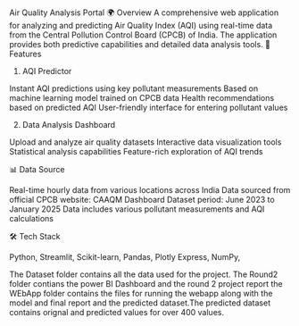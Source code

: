 Air Quality Analysis Portal 🌍
Overview
A comprehensive web application for analyzing and predicting Air Quality Index (AQI) using real-time data from the Central Pollution Control Board (CPCB) of India. The application provides both predictive capabilities and detailed data analysis tools.
🌟 Features
1. AQI Predictor

Instant AQI predictions using key pollutant measurements
Based on machine learning model trained on CPCB data
Health recommendations based on predicted AQI
User-friendly interface for entering pollutant values

2. Data Analysis Dashboard

Upload and analyze air quality datasets
Interactive data visualization tools
Statistical analysis capabilities
Feature-rich exploration of AQI trends

📊 Data Source

Real-time hourly data from various locations across India
Data sourced from official CPCB website: CAAQM Dashboard
Dataset period: June 2023 to January 2025
Data includes various pollutant measurements and AQI calculations

🛠️ Tech Stack

Python,
Streamlit,
Scikit-learn,
Pandas,
Plotly Express,
NumPy,

The Dataset folder contains all the data used for the project.
The Round2 folder contians the power BI Dashboard and the round 2 project report
the WEbApp folder contains the files for running the webapp along with the model and final report and the predicted dataset.The predicted dataset contains orignal and predicted values for over 400 values.
